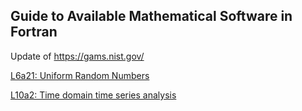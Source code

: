 ## Guide to Available Mathematical Software in Fortran

Update of https://gams.nist.gov/

[L6a21: Uniform Random Numbers](https://github.com/Beliavsky/GAMS-Fortran/blob/main/L6a21_Uniform_Random_Numbers.md)

[L10a2: Time domain time series analysis](https://github.com/Beliavsky/GAMS-Fortran/blob/main/L10a2_Time_Domain_Time_Series_Analysis.md)
